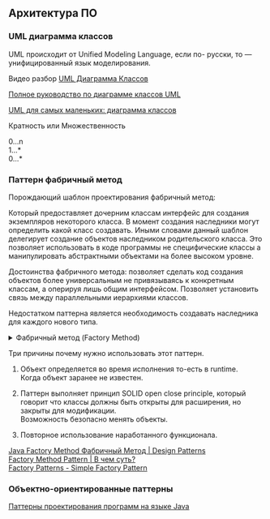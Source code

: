 ## Архитектура ПО

### UML диаграмма классов

UML происходит от Unified Modeling Language, 
если по- русски, то — унифицированный язык моделирования.  

Видео разбор [UML Диаграмма Классов](https://www.youtube.com/watch?v=sVVJp5a41o4&t=11s)

[Полное руководство по диаграмме классов UML](https://www.cybermedian.com/ru/a-comprehensive-guide-to-uml-class-diagram/#Ogromnaa_kollekcia_BESPLATNYH_ucebnyh_resursov_pri_podderzke_VP_Community_Circle)

[UML для самых маленьких: диаграмма классов](https://habr.com/ru/articles/511798/)

Кратность или Множественность

0...n  
1...*  
0...*  

### Паттерн фабричный метод

Порождающий шаблон проектирования фабричный метод:

Который предоставляет дочерним классам интерфейс
для создания экземпляров некоторого класса.
В момент создания наследники могут определить какой класс создавать.
Иными словами данный шаблон делегирует создание
объектов наследником родительского класса.
Это позволяет использовать в коде программы не специфические классы
а манипулировать абстрактными объектами на более высоком уровне.

Достоинства фабричного метода:
позволяет сделать код создания объектов более
универсальным не привязываясь к конкретным
классам, а оперируя лишь общим интерфейсом.
Позволяет установить связь между
параллельными иерархиями классов.

Недостатком паттерна является
необходимость создавать наследника для
каждого нового типа.

<details> 
  <summary>Фабричный метод (Factory Method)</summary>
Это порождающий паттерн проектирования, который определяет общий
интерфейс для создания объектов в суперклассе, позволяя подклассам
изменять тип создаваемых объектов.
Метод фабрики считается креативным паттерном проектирования, то есть
связанным с созданием объектов. В паттерне «Фабрика» мы создаём объект,
не раскрывая логики создания клиенту, а клиент использует тот же общий
интерфейс для создания нового типа объекта.
Паттерн «Фабрика» вводит свободную связь между классами, что считается
наиболее важным принципом, который необходимо учитывать и применять
при проектировании архитектуры приложения. Свободная связь может быть
введена в архитектуру приложения путём программирования на основе
абстрактных сущностей, а не конкретных реализаций. Это делает нашу
архитектуру не только более гибкой, но и менее хрупкой.

Назначение
Определяет интерфейс для создания объекта, но оставляет подклассам
решение, какой класс инстанцировать. Фабричный метод позволяет классу
делегировать инстанцирование подклассам.

Проблема
Представим, что требуется создать программу управления грузовыми
перевозками. Изначально перевозки осуществляются на грузовых
автомобилях, поэтому весь код работает с объектами класса «Грузовик».
В какой-то момент программой заинтересовались морские перевозчики. Но
большая часть кода привязана к классу «Грузовик». Чтобы добавить в
программу классы морских судов, надо исправить большую часть кода.
Изменения будут требоваться каждый раз при добавлении нового вида
транспорта.
Таким образом, получится очень большой код, наполненный условными
операторами, определяющими тип транспорта.

Применимость  
Паттерн «Фабричный метод» стоит использовать:  
● когда заранее неизвестны типы и зависимости объектов, с которыми
работает код;  
● когда хотим дать возможность пользователям расширять части нашего
фреймворка или библиотеки;  
● когда требуется экономить системные ресурсы, повторно используя уже
созданные объекты, вместо порождения новых.  

Преимущества и недостатки

Преимущества
1. Избавляет класс от привязки
   к конкретным классам
   продуктов.
2. Выделяет код производства
   продуктов в одно место,
   упрощая поддержку кода.
3. Упрощает добавление новых
   продуктов в программу.
4. Реализует принцип
   открытости/закрытости.

Недостатки
5. Иногда приводит к созданию
   больших параллельных иерархий
   классов, так как для каждого
   класса продукта надо создать
   свой подкласс создателя.
</details>

Три причины почему нужно использовать этот паттерн.  

1. Объект определяется во время исполнения то-есть в runtime.  
Когда объект заранее не известен.

2. Паттерн выполняет принцип SOLID open close principle,
который говорит что классы должны быть открыты для расширения,
но закрыты для модификации.  
Возможность безопасно менять объекты. 

3. Повторное использование наработанного функционала.  

[Java Factory Method Фабричный Метод | Design Patterns](https://www.youtube.com/watch?v=X5G67aWO7CA&list=PLKP3l9fd3KUFbrccxZMI0z3CgRdBDCp-g)  
[Factory Method Pattern | В чем суть?](https://habr.com/ru/articles/556512/)  
[Factory Patterns - Simple Factory Pattern](https://www.codeproject.com/Articles/1131770/Factory-Patterns-Simple-Factory-Pattern)

### Объектно-ориентированные паттерны

[Паттерны проектирования программ на языке Java](https://www.youtube.com/playlist?list=PLKP3l9fd3KUFbrccxZMI0z3CgRdBDCp-g)